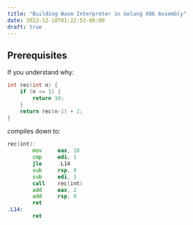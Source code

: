 ```yaml
---
title: "Building Wasm Interpreter in Golang X86 Assembly"
date: 2022-12-18T01:22:51-08:00
draft: true
---
```


## Prerequisites
If you understand why:
```c
int rec(int n) {
    if (n <= 1) {
        return 10;
    }
    return rec(n-1) + 2;
}
```
compiles down to:
```asm
rec(int):
        mov     eax, 10
        cmp     edi, 1
        jle     .L14
        sub     rsp, 8
        sub     edi, 1
        call    rec(int)
        add     eax, 2
        add     rsp, 8
        ret
.L14:
        ret
```
